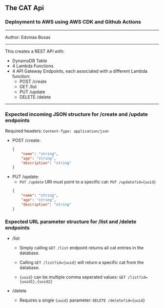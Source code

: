 ## The CAT Api
### Deployment to AWS using AWS CDK and Github Actions
___
Author: Edvinas Bosas
___

This creates a REST API with:
* DynamoDB Table
* 4 Lambda Functions
* 4 API Gateway Endpoints, each associated with a different Lambda function:
    * POST /create
    * GET /list
    * PUT /update
    * DELETE /delete

---

### Expected incoming JSON structure for /create and /update endpoints
Required headers: `Content-Type: application/json`
* POST /create:
    ~~~json
    {
        "name": "string",
        "age": "string",
        "description": "string"
    }
    ~~~
* PUT /update:
    * `PUT /update` URI must point to a specific cat: `PUT /update?id={uuid}`
    ~~~json
    {
        "name": "string",
        "age": "string",
        "description": "string"
    }
    ~~~

### Expected URL parameter structure for /list and /delete endpoints

* /list

    * Simply calling `GET /list` endpoint returns all cat entries in the database.

    * Calling `GET /list?id={uuid}` will return a specific cat from the database.

    * `{uuid}` can be multiple comma seperated values: `GET /list?id={uuid1},{uuid2}`

* /delete

    * Requires a single `{uuid}` parameter: `DELETE /delete?id={uuid}`
